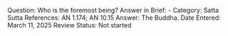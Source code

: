 Question: Who is the foremost being?
Answer in Brief: -
 Category: Satta
Sutta References: AN 1.174; AN 10.15
Answer: The Buddha.
Date Entered: March 11, 2025
Review Status: Not started